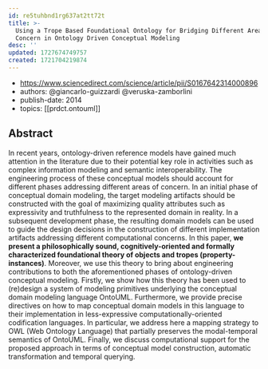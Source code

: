 ```yaml
---
id: re5tuhbnd1rg637at2tt72t
title: >-
  Using a Trope Based Foundational Ontology for Bridging Different Areas of
  Concern in Ontology Driven Conceptual Modeling
desc: ''
updated: 1727674749757
created: 1721704219874
---
```


- https://www.sciencedirect.com/science/article/pii/S0167642314000896
- authors: @giancarlo-guizzardi @veruska-zamborlini
- publish-date: 2014
- topics: [[prdct.ontouml]]

## Abstract

In recent years, ontology-driven reference models have gained much attention in the literature due to their potential key role in activities such as complex information modeling and semantic interoperability. The engineering process of these conceptual models should account for different phases addressing different areas of concern. In an initial phase of conceptual domain modeling, the target modeling artifacts should be constructed with the goal of maximizing quality attributes such as expressivity and truthfulness to the represented domain in reality. In a subsequent development phase, the resulting domain models can be used to guide the design decisions in the construction of different implementation artifacts addressing different computational concerns. In this paper, **we present a philosophically sound, cognitively-oriented and formally characterized foundational theory of objects and tropes (property-instances)**. Moreover, we use this theory to bring about engineering contributions to both the aforementioned phases of ontology-driven conceptual modeling. Firstly, we show how this theory has been used to (re)design a system of modeling primitives underlying the conceptual domain modeling language OntoUML. Furthermore, we provide precise directives on how to map conceptual domain models in this language to their implementation in less-expressive computationally-oriented codification languages. In particular, we address here a mapping strategy to OWL (Web Ontology Language) that partially preserves the modal-temporal semantics of OntoUML. Finally, we discuss computational support for the proposed approach in terms of conceptual model construction, automatic transformation and temporal querying.


